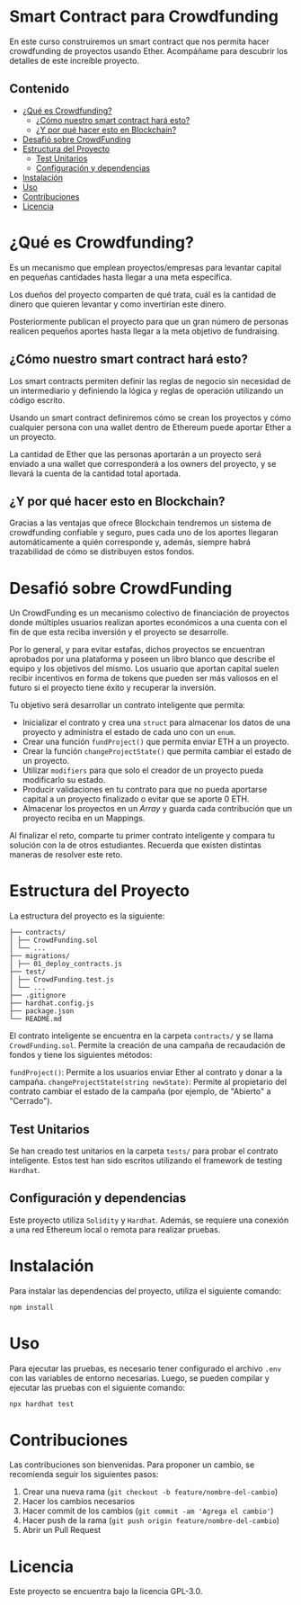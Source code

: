 # Smart Contract para Crowdfunding <!-- omit in toc -->

En este curso construiremos un smart contract que nos permita hacer crowdfunding de proyectos usando Ether. Acompáñame para descubrir los detalles de este increíble proyecto.

## Contenido <!-- omit in toc -->

- [¿Qué es Crowdfunding?](#qué-es-crowdfunding)
  - [¿Cómo nuestro smart contract hará esto?](#cómo-nuestro-smart-contract-hará-esto)
  - [¿Y por qué hacer esto en Blockchain?](#y-por-qué-hacer-esto-en-blockchain)
- [Desafió sobre CrowdFunding](#desafió-sobre-crowdfunding)
- [Estructura del Proyecto](#estructura-del-proyecto)
  - [Test Unitarios](#test-unitarios)
  - [Configuración y dependencias](#configuración-y-dependencias)
- [Instalación](#instalación)
- [Uso](#uso)
- [Contribuciones](#contribuciones)
- [Licencia](#licencia)

# ¿Qué es Crowdfunding?

Es un mecanismo que emplean proyectos/empresas para levantar capital en pequeñas cantidades hasta llegar a una meta especifica.

Los dueños del proyecto comparten de qué trata, cuál es la cantidad de dinero que quieren levantar y como invertirían este dinero.

Posteriormente publican el proyecto para que un gran número de personas realicen pequeños aportes hasta llegar a la meta objetivo de fundraising.

## ¿Cómo nuestro smart contract hará esto?

Los smart contracts permiten definir las reglas de negocio sin necesidad de un intermediario y definiendo la lógica y reglas de operación utilizando un código escrito.

Usando un smart contract definiremos cómo se crean los proyectos y cómo cualquier persona con una wallet dentro de Ethereum puede aportar Ether a un proyecto.

La cantidad de Ether que las personas aportarán a un proyecto será enviado a una wallet que corresponderá a los owners del proyecto, y se llevará la cuenta de la cantidad total aportada.

## ¿Y por qué hacer esto en Blockchain?

Gracias a las ventajas que ofrece Blockchain tendremos un sistema de crowdfunding confiable y seguro, pues cada uno de los aportes llegaran automáticamente a quién corresponde y, además, siempre habrá trazabilidad de cómo se distribuyen estos fondos.

# Desafió sobre CrowdFunding
Un CrowdFunding es un mecanismo colectivo de financiación de proyectos donde múltiples usuarios realizan aportes económicos a una cuenta con el fin de que esta reciba inversión y el proyecto se desarrolle.

Por lo general, y para evitar estafas, dichos proyectos se encuentran aprobados por una plataforma y poseen un libro blanco que describe el equipo y los objetivos del mismo. Los usuario que aportan capital suelen recibir incentivos en forma de tokens que pueden ser más valiosos en el futuro si el proyecto tiene éxito y recuperar la inversión.

Tu objetivo será desarrollar un contrato inteligente que permita:

- Inicializar el contrato y crea una `struct` para almacenar los datos de una proyecto y administra el estado de cada uno con un `enum`.
- Crear una función `fundProject()` que permita enviar ETH a un proyecto.
- Crear la función `changeProjectState()` que permita cambiar el estado de un proyecto.
- Utilizar `modifiers` para que solo el creador de un proyecto pueda modificarlo su estado.
- Producir validaciones en tu contrato para que no pueda aportarse capital a un proyecto finalizado o evitar que se aporte 0 ETH.
- Almacenar los proyectos en un _Array_ y guarda cada contribución que un proyecto reciba en un Mappings.

Al finalizar el reto, comparte tu primer contrato inteligente y compara tu solución con la de otros estudiantes. Recuerda que existen distintas maneras de resolver este reto.

# Estructura del Proyecto

La estructura del proyecto es la siguiente:

```
├── contracts/
│ ├── CrowdFunding.sol
│ └── ...
├── migrations/
│ ├── 01_deploy_contracts.js
├── test/
│ ├── CrowdFunding.test.js
│ └── ...
├── .gitignore
├── hardhat.config.js
├── package.json
└── README.md
```

El contrato inteligente se encuentra en la carpeta `contracts/` y se llama `CrowdFunding.sol`. Permite la creación de una campaña de recaudación de fondos y tiene los siguientes métodos:

`fundProject()`: Permite a los usuarios enviar Ether al contrato y donar a la campaña.
`changeProjectState(string newState)`: Permite al propietario del contrato cambiar el estado de la campaña (por ejemplo, de "Abierto" a "Cerrado").

## Test Unitarios
Se han creado test unitarios en la carpeta `tests/` para probar el contrato inteligente. Estos test han sido escritos utilizando el framework de testing `Hardhat`.

## Configuración y dependencias
Este proyecto utiliza `Solidity` y `Hardhat`. Además, se requiere una conexión a una red Ethereum local o remota para realizar pruebas.

# Instalación
Para instalar las dependencias del proyecto, utiliza el siguiente comando:

```sh
npm install
```

# Uso

Para ejecutar las pruebas, es necesario tener configurado el archivo `.env` con las variables de entorno necesarias. Luego, se pueden compilar y ejecutar las pruebas con el siguiente comando:

```sh
npx hardhat test
```

# Contribuciones

Las contribuciones son bienvenidas. Para proponer un cambio, se recomienda seguir los siguientes pasos:

1. Crear una nueva rama (`git checkout -b feature/nombre-del-cambio`)
2. Hacer los cambios necesarios
3. Hacer commit de los cambios (`git commit -am 'Agrega el cambio'`)
4. Hacer push de la rama (`git push origin feature/nombre-del-cambio`)
5. Abrir un Pull Request

# Licencia
Este proyecto se encuentra bajo la licencia GPL-3.0.
